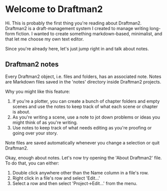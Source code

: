 # Welcome to Draftman2

Hi. This is probably the first thing you're reading about Draftman2. Draftman2 is a draft-management system I created to manage writing long-form fiction. I wanted to create something markdown-based, minimalist, and that let me choose my own text editor.

Since you're already here, let's just jump right in and talk about notes.

## Draftman2 notes

Every Draftman2 object, i.e. files and folders, has an associated note. Notes are Markdown files saved in the 'notes' directory inside Draftman2 projects.

Why you might like this feature:

1. If you're a plotter, you can create a bunch of chapter folders and empty scenes and use the notes to keep track of what each scene or chapter is about.
2. As you're writing a scene, use a note to jot down problems or ideas you might think of as you're writing.
3. Use notes to keep track of what needs editing as you're proofing or going over your story.

Note files are saved automatically whenever you change a selection or quit Draftman2.

Okay, enough about notes. Let's now try opening the 'About Draftman2' file. To do that, you can either:

1. Double click anywhere other than the Name column in a file's row.
2. Right click in a file's row and select 'Edit...'
3. Select a row and then select 'Project->Edit...' from the menu.


